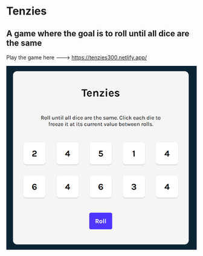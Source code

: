 # Tenzies

## A game where the goal is to roll until all dice are the same

Play the game here ---> https://tenzies300.netlify.app/

![PreviewImage](src/assets/Preview.png)
